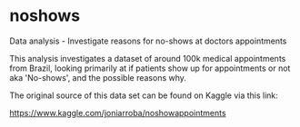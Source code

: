 # noshows
Data analysis - Investigate reasons for no-shows at doctors appointments

This analysis investigates a dataset of around 100k medical appointments from Brazil, looking primarily at if patients show up for appointments or not aka 'No-shows', and the possible reasons why. 

The original source of this data set can be found on Kaggle via this link:

https://www.kaggle.com/joniarroba/noshowappointments
